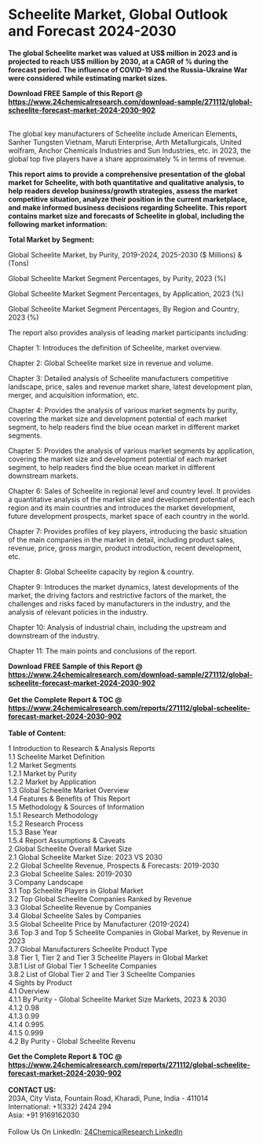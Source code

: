 <h1>Scheelite Market, Global Outlook and Forecast 2024-2030</h1><p><strong>The global Scheelite market was valued at US$ million in 2023 and is projected to reach US$ million by 2030, at a CAGR of % during the forecast period. The influence of COVID-19 and the Russia-Ukraine War were considered while estimating market sizes.</strong></p><p>
</p><p></p><div><b>Download FREE Sample of this Report @ 
            <a href="https://www.24chemicalresearch.com/download-sample/271112/global-scheelite-forecast-market-2024-2030-902">
            https://www.24chemicalresearch.com/download-sample/271112/global-scheelite-forecast-market-2024-2030-902</a></b></div><br><p>
The global key manufacturers of Scheelite include American Elements, Sanher Tungsten Vietnam, Maruti Enterprise, Arth Metallurgicals, United wolfram, Anchor Chemicals Industries and Sun Industries, etc. in 2023, the global top five players have a share approximately % in terms of revenue.</p><p>
<strong>This report aims to provide a comprehensive presentation of the global market for Scheelite, with both quantitative and qualitative analysis, to help readers develop business/growth strategies, assess the market competitive situation, analyze their position in the current marketplace, and make informed business decisions regarding Scheelite. This report contains market size and forecasts of Scheelite in global, including the following market information:</strong></p><p>
</p><p>
<strong>Total Market by Segment:</strong></p><p>
Global Scheelite Market, by Purity, 2019-2024, 2025-2030 ($ Millions) &amp; (Tons)</p><p>
Global Scheelite Market Segment Percentages, by Purity, 2023 (%)</p><p>
</p><p>
Global Scheelite Market Segment Percentages, by Application, 2023 (%)</p><p>
</p><p>
Global Scheelite Market Segment Percentages, By Region and Country, 2023 (%)</p><p>
</p><p>
The report also provides analysis of leading market participants including:</p><p>
</p><p>
</p><p>
Chapter 1: Introduces the definition of Scheelite, market overview.</p><p>
Chapter 2: Global Scheelite market size in revenue and volume.</p><p>
Chapter 3: Detailed analysis of Scheelite manufacturers competitive landscape, price, sales and revenue market share, latest development plan, merger, and acquisition information, etc.</p><p>
Chapter 4: Provides the analysis of various market segments by purity, covering the market size and development potential of each market segment, to help readers find the blue ocean market in different market segments.</p><p>
Chapter 5: Provides the analysis of various market segments by application, covering the market size and development potential of each market segment, to help readers find the blue ocean market in different downstream markets.</p><p>
Chapter 6: Sales of Scheelite in regional level and country level. It provides a quantitative analysis of the market size and development potential of each region and its main countries and introduces the market development, future development prospects, market space of each country in the world.</p><p>
Chapter 7: Provides profiles of key players, introducing the basic situation of the main companies in the market in detail, including product sales, revenue, price, gross margin, product introduction, recent development, etc.</p><p>
Chapter 8: Global Scheelite capacity by region &amp; country.</p><p>
Chapter 9: Introduces the market dynamics, latest developments of the market, the driving factors and restrictive factors of the market, the challenges and risks faced by manufacturers in the industry, and the analysis of relevant policies in the industry.</p><p>
Chapter 10: Analysis of industrial chain, including the upstream and downstream of the industry.</p><p>
Chapter 11: The main points and conclusions of the report.</p><div><b>Download FREE Sample of this Report @ 
            <a href="https://www.24chemicalresearch.com/download-sample/271112/global-scheelite-forecast-market-2024-2030-902">
            https://www.24chemicalresearch.com/download-sample/271112/global-scheelite-forecast-market-2024-2030-902</a></b></div><br><div><b>Get the Complete Report & TOC @ 
            <a href="https://www.24chemicalresearch.com/reports/271112/global-scheelite-forecast-market-2024-2030-902">
            https://www.24chemicalresearch.com/reports/271112/global-scheelite-forecast-market-2024-2030-902</a></b></div><br>
            <b>Table of Content:</b><p>1 Introduction to Research & Analysis Reports<br />
    1.1 Scheelite Market Definition<br />
    1.2 Market Segments<br />
        1.2.1 Market by Purity<br />
        1.2.2 Market by Application<br />
    1.3 Global Scheelite Market Overview<br />
    1.4 Features & Benefits of This Report<br />
    1.5 Methodology & Sources of Information<br />
        1.5.1 Research Methodology<br />
        1.5.2 Research Process<br />
        1.5.3 Base Year<br />
        1.5.4 Report Assumptions & Caveats<br />
2 Global Scheelite Overall Market Size<br />
    2.1 Global Scheelite Market Size: 2023 VS 2030<br />
    2.2 Global Scheelite Revenue, Prospects & Forecasts: 2019-2030<br />
    2.3 Global Scheelite Sales: 2019-2030<br />
3 Company Landscape<br />
    3.1 Top Scheelite Players in Global Market<br />
    3.2 Top Global Scheelite Companies Ranked by Revenue<br />
    3.3 Global Scheelite Revenue by Companies<br />
    3.4 Global Scheelite Sales by Companies<br />
    3.5 Global Scheelite Price by Manufacturer (2019-2024)<br />
    3.6 Top 3 and Top 5 Scheelite Companies in Global Market, by Revenue in 2023<br />
    3.7 Global Manufacturers Scheelite Product Type<br />
    3.8 Tier 1, Tier 2 and Tier 3 Scheelite Players in Global Market<br />
        3.8.1 List of Global Tier 1 Scheelite Companies<br />
        3.8.2 List of Global Tier 2 and Tier 3 Scheelite Companies<br />
4 Sights by Product<br />
    4.1 Overview<br />
        4.1.1 By Purity - Global Scheelite Market Size Markets, 2023 & 2030<br />
        4.1.2 0.98<br />
        4.1.3 0.99<br />
        4.1.4 0.995<br />
        4.1.5 0.999<br />
    4.2 By Purity - Global Scheelite Revenu</p><div><b>Get the Complete Report & TOC @ 
            <a href="https://www.24chemicalresearch.com/reports/271112/global-scheelite-forecast-market-2024-2030-902">
            https://www.24chemicalresearch.com/reports/271112/global-scheelite-forecast-market-2024-2030-902</a></b></div><br><b>CONTACT US:</b><br>
            203A, City Vista, Fountain Road, Kharadi, Pune, India - 411014<br>
            International: +1(332) 2424 294<br>
            Asia: +91 9169162030 <br><br>
            Follow Us On LinkedIn: <a href="https://www.linkedin.com/company/24chemicalresearch/">24ChemicalResearch LinkedIn</a>